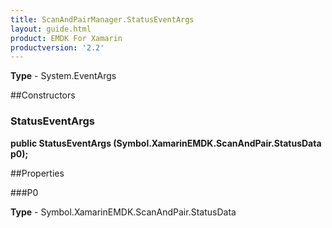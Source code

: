 ```yaml
---
title: ScanAndPairManager.StatusEventArgs
layout: guide.html
product: EMDK For Xamarin
productversion: '2.2'
---
```


    

**Type** - System.EventArgs

##Constructors
### StatusEventArgs 
**public StatusEventArgs (Symbol.XamarinEMDK.ScanAndPair.StatusData p0);**

##Properties

###P0

        

**Type** - Symbol.XamarinEMDK.ScanAndPair.StatusData






